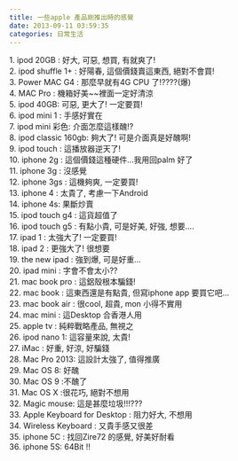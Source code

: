 ```yaml
---
title: 一些apple 產品剛推出時的感覺
date: 2013-09-11 03:59:35
categories: 日常生活
---
```


1\. ipod 20GB : 好大, 可惡, 想買, 有就爽了!  
2\. ipod shuffle 1+ : 好陽春, 這個價錢賣這東西, 絕對不會買!  
3\. Power MAC G4 : 那麼早就有4G CPU 了!????(爆)  
4\. MAC Pro : 機箱好美~~裡面一定好清涼  
5\. ipod 40GB: 可惡, 更大了! 一定要買!  
6\. ipod mini 1 : 手感好實在  
7\. ipod mini 彩色: 介面怎麼這樣醜!?  
8\. ipod classic 160gb: 夠大了! 可是介面真是好醜啊!  
9\. ipod touch : 這播放器逆天了!  
10\. iphone 2g : 這個價錢這種硬件...我用回palm 好了  
11\. iphone 3g : 沒感覺  
12\. iphone 3gs : 這機夠爽, 一定要買!  
13\. iphone 4 : 太貴了, 考慮一下Android  
14\. iphone 4s: 果斷炒賣  
15\. ipod touch g4 : 這貨超值了  
16\. ipod touch g5 : 有點小貴, 可是好美, 好強, 想要....  
17\. ipad 1 : 太強大了! 一定要買!  
18\. ipad 2 : 更強大了! 很想要  
19\. the new ipad : 強到爆, 可是好重...  
20\. ipad mini : 字會不會太小??  
21\. mac book pro : 這鋁殼根本騙錢!  
22\. mac book : 這東西還是有點貴, 但寫iphone app 要買它吧...  
23\. mac book air : 很cool, 超貴, mon 小得不實用  
24\. mac mini : 這Desktop 合香港人用  
25\. apple tv : 純粹戰略產品, 無視之  
26\. ipod nano 1: 這容量來說, 太貴!  
27\. iMac : 好重, 好涼, 好騙錢  
28\. Mac Pro 2013: 這設計太強了, 值得推廣  
29\. Mac OS 8: 好醜  
30\. Mac OS 9 :不醜了  
31\. Mac OS X :很花巧, 絕對不想用  
32\. Magic mouse: 這是甚麼垃圾!!!???  
33\. Apple Keyboard for Desktop : 阻力好大, 不想用  
34\. Wireless Keyboard : 又貴手感又很差  
35\. iphone 5C : 找回Zire72 的感覺, 好美好耐看  
36\. iphone 5S: 64Bit !!